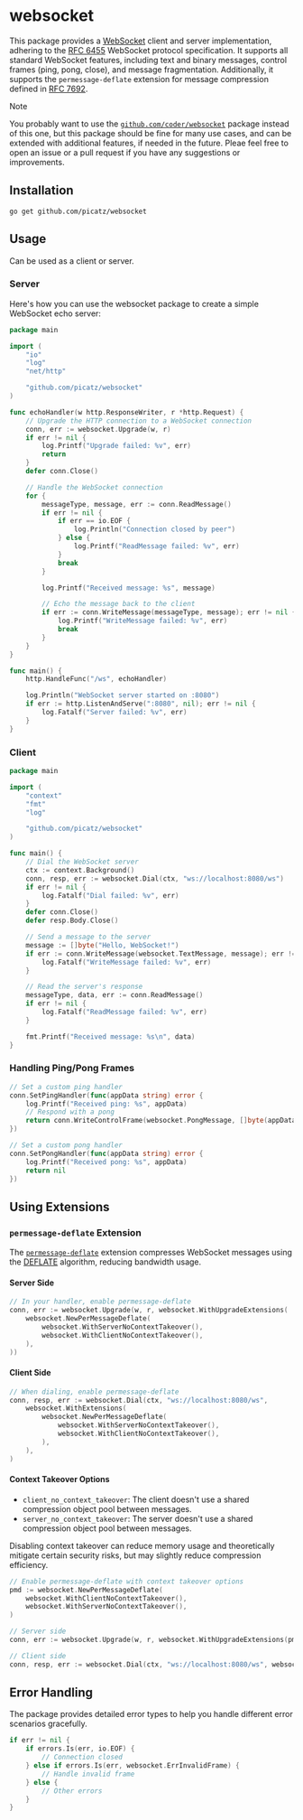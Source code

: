 # websocket
 
This package provides a [WebSocket] client and server implementation, adhering to the [RFC 6455] WebSocket protocol specification. 
It supports all standard WebSocket features, including text and binary messages, control frames (ping, pong, close), and message fragmentation. Additionally, it supports the `permessage-deflate` extension for message compression defined in [RFC 7692].

[WebSocket]: https://en.wikipedia.org/wiki/WebSocket
[RFC 6455]: https://tools.ietf.org/html/rfc6455
[RFC 7692]: https://tools.ietf.org/html/rfc7692

> [!NOTE]
> You probably want to use the [`github.com/coder/websocket`] package instead of this one,
> but this package should be fine for many use cases, and can be extended with additional 
> features, if needed in the future. Pleae feel free to open an issue or a pull request if you
> have any suggestions or improvements.

[`github.com/coder/websocket`]: https://pkg.go.dev/github.com/coder/websocket

## Installation

```console
go get github.com/picatz/websocket
```

## Usage

Can be used as a client or server.

### Server

Here's how you can use the websocket package to create a simple WebSocket echo server:

```go
package main

import (
	"io"
	"log"
	"net/http"

	"github.com/picatz/websocket"
)

func echoHandler(w http.ResponseWriter, r *http.Request) {
	// Upgrade the HTTP connection to a WebSocket connection
	conn, err := websocket.Upgrade(w, r)
	if err != nil {
		log.Printf("Upgrade failed: %v", err)
		return
	}
	defer conn.Close()

	// Handle the WebSocket connection
	for {
		messageType, message, err := conn.ReadMessage()
		if err != nil {
			if err == io.EOF {
				log.Println("Connection closed by peer")
			} else {
				log.Printf("ReadMessage failed: %v", err)
			}
			break
		}

		log.Printf("Received message: %s", message)

		// Echo the message back to the client
		if err := conn.WriteMessage(messageType, message); err != nil {
			log.Printf("WriteMessage failed: %v", err)
			break
		}
	}
}

func main() {
	http.HandleFunc("/ws", echoHandler)

	log.Println("WebSocket server started on :8080")
	if err := http.ListenAndServe(":8080", nil); err != nil {
		log.Fatalf("Server failed: %v", err)
	}
}
```

### Client

```go
package main

import (
	"context"
	"fmt"
	"log"

	"github.com/picatz/websocket"
)

func main() {
	// Dial the WebSocket server
	ctx := context.Background()
	conn, resp, err := websocket.Dial(ctx, "ws://localhost:8080/ws")
	if err != nil {
		log.Fatalf("Dial failed: %v", err)
	}
	defer conn.Close()
	defer resp.Body.Close()

	// Send a message to the server
	message := []byte("Hello, WebSocket!")
	if err := conn.WriteMessage(websocket.TextMessage, message); err != nil {
		log.Fatalf("WriteMessage failed: %v", err)
	}

	// Read the server's response
	messageType, data, err := conn.ReadMessage()
	if err != nil {
		log.Fatalf("ReadMessage failed: %v", err)
	}

	fmt.Printf("Received message: %s\n", data)
}
```

### Handling Ping/Pong Frames

```go
// Set a custom ping handler
conn.SetPingHandler(func(appData string) error {
	log.Printf("Received ping: %s", appData)
	// Respond with a pong
	return conn.WriteControlFrame(websocket.PongMessage, []byte(appData))
})

// Set a custom pong handler
conn.SetPongHandler(func(appData string) error {
	log.Printf("Received pong: %s", appData)
	return nil
})
```

## Using Extensions

### `permessage-deflate` Extension

The [`permessage-deflate`] extension compresses WebSocket messages using the [DEFLATE] algorithm, reducing bandwidth usage.

[`permessage-deflate`]: https://datatracker.ietf.org/doc/html/rfc7692#section-7
[DEFLATE]: https://en.wikipedia.org/wiki/DEFLATE

#### Server Side

```go
// In your handler, enable permessage-deflate
conn, err := websocket.Upgrade(w, r, websocket.WithUpgradeExtensions(
	websocket.NewPerMessageDeflate(
		websocket.WithServerNoContextTakeover(),
		websocket.WithClientNoContextTakeover(),
	),
))
```

#### Client Side

```go
// When dialing, enable permessage-deflate
conn, resp, err := websocket.Dial(ctx, "ws://localhost:8080/ws",
	websocket.WithExtensions(
		websocket.NewPerMessageDeflate(
			websocket.WithServerNoContextTakeover(),
			websocket.WithClientNoContextTakeover(),
		),
	),
)
```

#### Context Takeover Options

- `client_no_context_takeover`: The client doesn't use a shared compression object pool between messages.
- `server_no_context_takeover`:  The server doesn't use a shared compression object pool between messages.

Disabling context takeover can reduce memory usage and theoretically mitigate certain security risks,
but may slightly reduce compression efficiency.

```go
// Enable permessage-deflate with context takeover options
pmd := websocket.NewPerMessageDeflate(
	websocket.WithClientNoContextTakeover(),
	websocket.WithServerNoContextTakeover(),
)

// Server side
conn, err := websocket.Upgrade(w, r, websocket.WithUpgradeExtensions(pmd))

// Client side
conn, resp, err := websocket.Dial(ctx, "ws://localhost:8080/ws", websocket.WithExtensions(pmd))
```

## Error Handling

The package provides detailed error types to help you handle different error scenarios gracefully.

```go
if err != nil {
	if errors.Is(err, io.EOF) {
		// Connection closed
	} else if errors.Is(err, websocket.ErrInvalidFrame) {
		// Handle invalid frame
	} else {
		// Other errors
	}
}
```
